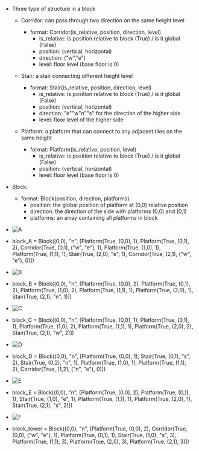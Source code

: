 - Three type of structure in a block

  - Corridor: can pass through two direction on the same height level
    - format: Corridor(is_relative, position, direction, level)
      - is_relative: is position relative to block (True) / is it global (False)
      - position: (vertical, horizontal)
      - direction: ("w","e")
      - level: floor level (base floor is 0)
  - Stair: a stair connecting different height level
    - format: Stair(is_relative, position, direction, level)
      - is_relative: is position relative to block (True) / is it global (False)
      - position: (vertical, horizontal)
      - direction: "e""w"n""s" for the direction of the higher side
      - level: floor level of the higher side

  - Platform: a platform that can connect to any adjacent tiles on the same height
    - format: Platform(is_relative, position, level)
      - is_relative: is position relative to block (True) / is it global (False)
      - position: (vertical, horizontal)
      - level: floor level (base floor is 0)

- Block:

  - format: Block(position, direction, platforms)
    - position: the global position of platform at (0,0) relative position
    - direction: the direction of the side with platforms (0,0) and (0,1)
    - platforms: an array containing all platforms in block

- ![A](F:\singleshotpose\puzzle_solver\images\A.jpg)
- block_A = Block((0,0), "n", [Platform(True, (0,0), 1), Platform(True, (0,1), 2), Corridor(True, (0,1), ("w", "e"), 1), Platform(True, (1,0), 1), Platform(True, (1,1), 1), Stair(True, (2,0), "e", 1), Corridor(True, (2,1), ("w", "e"), 0)])
- ![B](F:\singleshotpose\puzzle_solver\images\B.jpg)
- block_B = Block((0,0), "n", [Platform(True, (0,0), 2), Platform(True, (0,1), 2), Platform(True, (1,0), 2), Platform(True, (1,1), 1), Platform(True, (2,0), 1), Stair(True, (2,1), "n", 1)])
- ![C](F:\singleshotpose\puzzle_solver\images\C.jpg)
- block_C = Block((0,0), "n", [Platform(True, (0,0), 1), Platform(True, (0,1), 1), Platform(True, (1,0), 2), Platform(True, (1,1), 1), Platform(True, (2,0), 2), Stair(True, (2,1), "w", 2)])
- ![D](F:\singleshotpose\puzzle_solver\images\D.jpg)
- block_D = Block((0,0), "n", [Platform(True, (0,0), 1), Stair(True, (0,1), "s", 2), Stair(True, (0,2), "n", 1), Platform(True, (1,0), 1), Platform(True, (1,1), 2), Corridor(True, (1,2), ("n", "e"), 0)])
- ![E](F:\singleshotpose\puzzle_solver\images\E.jpg)
- block_E = Block((0,0), "n", [Platform(True, (0,0), 2), Platform(True, (0,1), 1), Stair(True, (1,0), "e", 1), Platform(True, (1,1), 1), Platform(True, (2,0), 1), Stair(True, (2,1), "s", 2)])
- ![F](F:\singleshotpose\puzzle_solver\images\F.jpg)
- block_tower = Block((0,0), "n", [Platform(True, (0,0), 2), Corridor(True, (0,0), ("w", "e"), 1), Platform(True, (0,1), 1), Stair(True, (1,0), "s", 3), Platform(True, (1,1), 3), Platform(True, (2,0), 3), Platform(True, (2,1), 3)])

